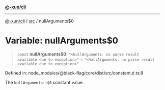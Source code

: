 [**@-xun/cli**](../../README.md)

***

[@-xun/cli](../../README.md) / [src](../README.md) / nullArguments$0

# Variable: nullArguments$0

> `const` **nullArguments$0**: `"<NullArguments: no parse result available due to exception>"` = `"<NullArguments: no parse result available due to exception>"`

Defined in: node\_modules/@black-flag/core/dist/src/constant.d.ts:8

The `NullArguments::$0` constant value.
